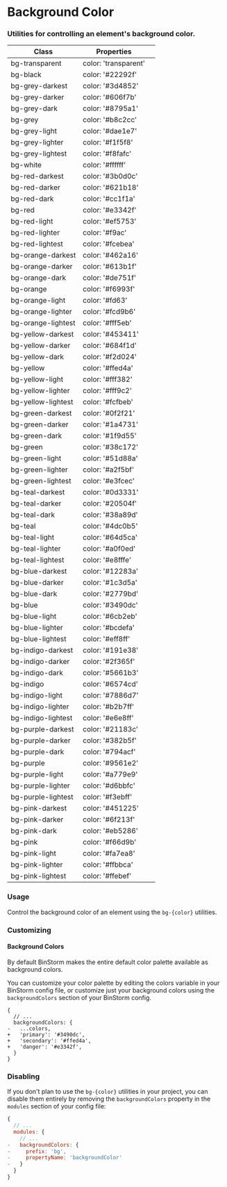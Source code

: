# Background Color
### Utilities for controlling an element's background color.

|Class|Properties||
|-|-|-|
|bg-transparent| color: 'transparent' | <div class="preview-box bg-transparent"></div>
|bg-black| color: '#22292f' | <div class="preview-box bg-black"></div>
|bg-grey-darkest| color: '#3d4852' | <div class="preview-box bg-grey-darkest"></div>
|bg-grey-darker| color: '#606f7b' | <div class="preview-box bg-grey-darker"></div>
|bg-grey-dark| color: '#8795a1' | <div class="preview-box bg-grey-dark"></div>
|bg-grey| color: '#b8c2cc' | <div class="preview-box bg-grey"></div>
|bg-grey-light| color: '#dae1e7' | <div class="preview-box bg-grey-light"></div>
|bg-grey-lighter| color: '#f1f5f8' | <div class="preview-box bg-grey-lighter"></div>
|bg-grey-lightest| color: '#f8fafc' | <div class="preview-box bg-grey-lightest"></div>
|bg-white| color: '#ffffff' | <div class="preview-box bg-white"></div>
|bg-red-darkest| color: '#3b0d0c' | <div class="preview-box bg-red-darkest"></div>
|bg-red-darker| color: '#621b18' | <div class="preview-box bg-red-darker"></div>
|bg-red-dark| color: '#cc1f1a' | <div class="preview-box bg-red-dark"></div>
|bg-red| color: '#e3342f' | <div class="preview-box bg-red"></div>
|bg-red-light| color: '#ef5753' | <div class="preview-box bg-red-light"></div>
|bg-red-lighter| color: '#f9ac' | <div class="preview-box bg-red-lighter"></div>
|bg-red-lightest| color: '#fcebea' | <div class="preview-box bg-red-lightest"></div>
|bg-orange-darkest| color: '#462a16' | <div class="preview-box bg-orange-darkest"></div>
|bg-orange-darker| color: '#613b1f' | <div class="preview-box bg-orange-darker"></div>
|bg-orange-dark| color: '#de751f' | <div class="preview-box bg-orange-dark"></div>
|bg-orange| color: '#f6993f' | <div class="preview-box bg-orange"></div>
|bg-orange-light| color: '#fd63' | <div class="preview-box bg-orange-light"></div>
|bg-orange-lighter| color: '#fcd9b6' | <div class="preview-box bg-orange-lighter"></div>
|bg-orange-lightest| color: '#fff5eb' | <div class="preview-box bg-orange-lightest"></div>
|bg-yellow-darkest| color: '#453411' | <div class="preview-box bg-yellow-darkest"></div>
|bg-yellow-darker| color: '#684f1d' | <div class="preview-box bg-yellow-darker"></div>
|bg-yellow-dark| color: '#f2d024' | <div class="preview-box bg-yellow-dark"></div>
|bg-yellow| color: '#ffed4a' | <div class="preview-box bg-yellow"></div>
|bg-yellow-light| color: '#fff382' | <div class="preview-box bg-yellow-light"></div>
|bg-yellow-lighter| color: '#fff9c2' | <div class="preview-box bg-yellow-lighter"></div>
|bg-yellow-lightest| color: '#fcfbeb' | <div class="preview-box bg-yellow-lightest"></div>
|bg-green-darkest| color: '#0f2f21' | <div class="preview-box bg-green-darkest"></div>
|bg-green-darker| color: '#1a4731' | <div class="preview-box bg-green-darker"></div>
|bg-green-dark| color: '#1f9d55' | <div class="preview-box bg-green-dark"></div>
|bg-green| color: '#38c172' | <div class="preview-box bg-green"></div>
|bg-green-light| color: '#51d88a' | <div class="preview-box bg-green-light"></div>
|bg-green-lighter| color: '#a2f5bf' | <div class="preview-box bg-green-lighter"></div>
|bg-green-lightest| color: '#e3fcec' | <div class="preview-box bg-green-lightest"></div>
|bg-teal-darkest| color: '#0d3331' | <div class="preview-box bg-teal-darkest"></div>
|bg-teal-darker| color: '#20504f' | <div class="preview-box bg-teal-darker"></div>
|bg-teal-dark| color: '#38a89d' | <div class="preview-box bg-teal-dark"></div>
|bg-teal| color: '#4dc0b5' | <div class="preview-box bg-teal"></div>
|bg-teal-light| color: '#64d5ca' | <div class="preview-box bg-teal-light"></div>
|bg-teal-lighter| color: '#a0f0ed' | <div class="preview-box bg-teal-lighter"></div>
|bg-teal-lightest| color: '#e8fffe' | <div class="preview-box bg-teal-lightest"></div>
|bg-blue-darkest| color: '#12283a' | <div class="preview-box bg-blue-darkest"></div>
|bg-blue-darker| color: '#1c3d5a' | <div class="preview-box bg-blue-darker"></div>
|bg-blue-dark| color: '#2779bd' | <div class="preview-box bg-blue-dark"></div>
|bg-blue| color: '#3490dc' | <div class="preview-box bg-blue"></div>
|bg-blue-light| color: '#6cb2eb' | <div class="preview-box bg-blue-light"></div>
|bg-blue-lighter| color: '#bcdefa' | <div class="preview-box bg-blue-lighter"></div>
|bg-blue-lightest| color: '#eff8ff' | <div class="preview-box bg-blue-lightest"></div>
|bg-indigo-darkest| color: '#191e38' | <div class="preview-box bg-indigo-darkest"></div>
|bg-indigo-darker| color: '#2f365f' | <div class="preview-box bg-indigo-darker"></div>
|bg-indigo-dark| color: '#5661b3' | <div class="preview-box bg-indigo-dark"></div>
|bg-indigo| color: '#6574cd' | <div class="preview-box bg-indigo"></div>
|bg-indigo-light| color: '#7886d7' | <div class="preview-box bg-indigo-light"></div>
|bg-indigo-lighter| color: '#b2b7ff' | <div class="preview-box bg-indigo-lighter"></div>
|bg-indigo-lightest| color: '#e6e8ff' | <div class="preview-box bg-indigo-lightest"></div>
|bg-purple-darkest| color: '#21183c' | <div class="preview-box bg-purple-darkest"></div>
|bg-purple-darker| color: '#382b5f' | <div class="preview-box bg-purple-darker"></div>
|bg-purple-dark| color: '#794acf' | <div class="preview-box bg-purple-dark"></div>
|bg-purple| color: '#9561e2' | <div class="preview-box bg-purple"></div>
|bg-purple-light| color: '#a779e9' | <div class="preview-box bg-purple-light"></div>
|bg-purple-lighter| color: '#d6bbfc' | <div class="preview-box bg-purple-lighter"></div>
|bg-purple-lightest| color: '#f3ebff' | <div class="preview-box bg-purple-lightest"></div>
|bg-pink-darkest| color: '#451225' | <div class="preview-box bg-pink-darkest"></div>
|bg-pink-darker| color: '#6f213f' | <div class="preview-box bg-pink-darker"></div>
|bg-pink-dark| color: '#eb5286' | <div class="preview-box bg-pink-dark"></div>
|bg-pink| color: '#f66d9b' | <div class="preview-box bg-pink"></div>
|bg-pink-light| color: '#fa7ea8' | <div class="preview-box bg-pink-light"></div>
|bg-pink-lighter| color: '#ffbbca' | <div class="preview-box bg-pink-lighter"></div>
|bg-pink-lightest| color: '#ffebef' | <div class="preview-box bg-pink-lightest"></div>

### Usage
Control the background color of an element using the `bg-{color}` utilities.

<snack-preview snack-name="background-color" />

### Customizing
#### Background Colors
By default BinStorm makes the entire default color palette available as background colors.

You can customize your color palette by editing the colors variable in your BinStorm config file, or customize just your background colors using the `backgroundColors` section of your BinStorm config.

```js{5-7}
{
  // ...
  backgroundColors: {
-   ...colors,
+   'primary': '#3490dc',
+   'secondary': '#ffed4a',
+   'danger': '#e3342f',
  }
}
```

### Disabling
If you don't plan to use the `bg-{color}` utilities in your project, you can disable them entirely by removing the `backgroundColors` property in the `modules` section of your config file:

```js
{
  // ...
  modules: {
    // ...
-   backgroundColors: {
-     prefix: 'bg',
-     propertyName: 'backgroundColor'
-   }
  }
}
```